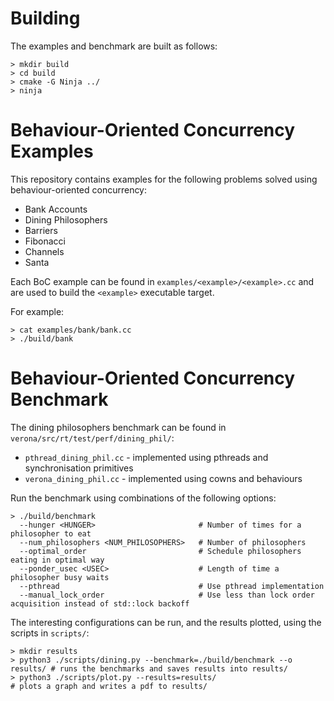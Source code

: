 # Building
The examples and benchmark are built as follows:
```
> mkdir build
> cd build
> cmake -G Ninja ../
> ninja
```

# Behaviour-Oriented Concurrency Examples
This repository contains examples for the following problems solved using behaviour-oriented concurrency:
* Bank Accounts
* Dining Philosophers
* Barriers
* Fibonacci
* Channels
* Santa

Each BoC example can be found in `examples/<example>/<example>.cc` and are used to build the `<example>` executable target.

For example:
```
> cat examples/bank/bank.cc
> ./build/bank
```

# Behaviour-Oriented Concurrency Benchmark
The dining philosophers benchmark can be found in `verona/src/rt/test/perf/dining_phil/`:
* `pthread_dining_phil.cc` - implemented using pthreads and synchronisation primitives
* `verona_dining_phil.cc` - implemented using cowns and behaviours

Run the benchmark using combinations of the following options:
```
> ./build/benchmark
  --hunger <HUNGER>                       # Number of times for a philosopher to eat
  --num_philosophers <NUM_PHILOSOPHERS>   # Number of philosophers
  --optimal_order                         # Schedule philosophers eating in optimal way
  --ponder_usec <USEC>                    # Length of time a philosopher busy waits
  --pthread                               # Use pthread implementation
  --manual_lock_order                     # Use less than lock order acquisition instead of std::lock backoff
```

The interesting configurations can be run, and the results plotted, using the scripts in `scripts/`:
```
> mkdir results
> python3 ./scripts/dining.py --benchmark=./build/benchmark --o results/ # runs the benchmarks and saves results into results/
> python3 ./scripts/plot.py --results=results/                           # plots a graph and writes a pdf to results/
```
